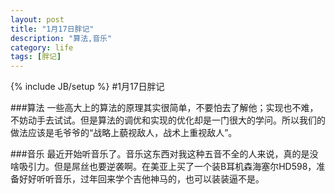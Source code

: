 ```yaml
---
layout: post
title: "1月17日胖记"
description: "算法,音乐"
category: life
tags: [胖记]
---
```

{% include JB/setup %}
#1月17日胖记

###算法
一些高大上的算法的原理其实很简单，不要怕去了解他；实现也不难，不妨动手去试试。但是算法的调优和实现的优化却是一门很大的学问。所以我们的做法应该是毛爷爷的“战略上藐视敌人，战术上重视敌人”。

###音乐
最近开始听音乐了。音乐这东西对我这种五音不全的人来说，真的是没啥吸引力。但是屌丝也要逆袭啊。在美亚上买了一个装B耳机森海塞尔HD598，准备好好听听音乐，过年回来学个吉他神马的，也可以装装逼不是。